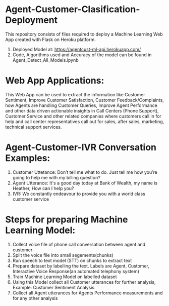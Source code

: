 # Agent-Customer-Clasification-Deployment
This repository consists of files required to deploy a Machine Learning Web App created with Flask on Heroku platform.

1. Deployed Model at: https://agentcust-ml-api.herokuapp.com/
2. Code, Algorithms used and Accuracy of the model can be found in Agent_Detect_All_Models.ipynb

# Web App Applications: 
This Web App can be used to extract the information like Customer Sentiment, Improve Customer Satisfaction, Customer Feedback/Complaints, how Agents are handling Customer Queries, Improve Agent Performance and other data driven actionable insights in Call Centers (Phone Support), Customer Service and other related companies where customers call in for help and call center representatives call out for sales, after sales, marketing, technical support services.
# Agent-Customer-IVR Conversation Examples:
1. Customer Uttetance: Don’t tell me what to do. Just tell me how you’re going to help me with my billing question?
2. Agent Utterance: It's a good day today at Bank of Wealth, my name is Heather, How can I help you?
3. IVR: We constantly endeavour to provide you with a world class customer service

# Steps for preparing Machine Learning Model:
1. Collect voice file of phone call conversation between agent and customer 
2. Split the voice file into small segements(chunks)
3. Run speech to text model (STT) on chunks to extract text
4. Prepare dataset by labelling the text. Labels are Agent, Customer, Interactive Voice Response(an automated telephony system)
5. Train Machine Learning Model on labelled dataset
6. Using this Model collect all Customer utterances for further analysis, Example: Customer Sentiment Analysis
7. Collect all Agent utterances for Agents Performance measurements and for any other analysis
